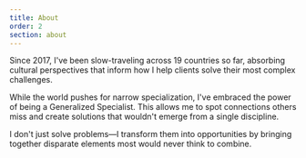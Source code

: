 ```yaml
---
title: About
order: 2
section: about
---
```

Since 2017, I've been slow-traveling across 19 countries so far, absorbing cultural perspectives that inform how I help clients solve their most complex challenges.

While the world pushes for narrow specialization, I've embraced the power of being a Generalized Specialist. This allows me to spot connections others miss and create solutions that wouldn't emerge from a single discipline.

I don't just solve problems—I transform them into opportunities by bringing together disparate elements most would never think to combine.